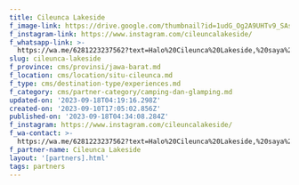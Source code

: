 ```yaml
---
title: Cileunca Lakeside
f_image-link: https://drive.google.com/thumbnail?id=1udG_Og2A9UHTv9_SAs1aATWlIgGffaXN
f_instagram-link: https://www.instagram.com/cileuncalakeside/
f_whatsapp-link: >-
  https://wa.me/6281223237562?text=Halo%20Cileunca%20Lakeside,%20saya%20dapat%20info%20dari%20@loocale.id%20dan%20punya%20pertanyaan
slug: cileunca-lakeside
f_province: cms/provinsi/jawa-barat.md
f_location: cms/location/situ-cileunca.md
f_type: cms/destination-type/experiences.md
f_category: cms/partner-category/camping-dan-glamping.md
updated-on: '2023-09-18T04:19:16.298Z'
created-on: '2023-09-10T17:05:02.856Z'
published-on: '2023-09-18T04:34:08.284Z'
f_instagram: https://www.instagram.com/cileuncalakeside/
f_wa-contact: >-
  https://wa.me/6281223237562?text=Halo%20Cileunca%20Lakeside,%20saya%20dapat%20info%20dari%20@loocale.id%20dan%20punya%20pertanyaan
f_partner-name: Cileunca Lakeside
layout: '[partners].html'
tags: partners
---
```



